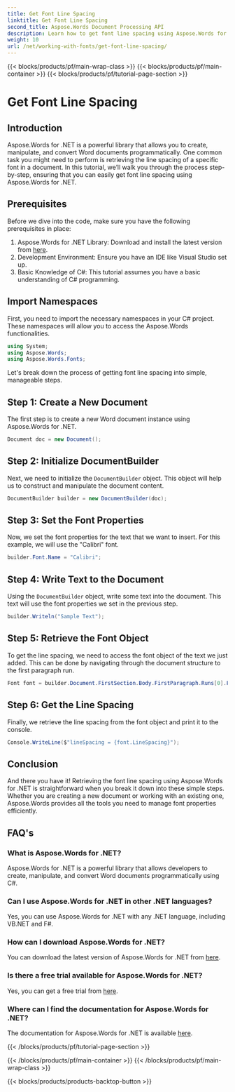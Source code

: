 ```yaml
---
title: Get Font Line Spacing
linktitle: Get Font Line Spacing
second_title: Aspose.Words Document Processing API
description: Learn how to get font line spacing using Aspose.Words for .NET with this step-by-step tutorial. Perfect for developers.
weight: 10
url: /net/working-with-fonts/get-font-line-spacing/
---
```


{{< blocks/products/pf/main-wrap-class >}}
{{< blocks/products/pf/main-container >}}
{{< blocks/products/pf/tutorial-page-section >}}

# Get Font Line Spacing

## Introduction

Aspose.Words for .NET is a powerful library that allows you to create, manipulate, and convert Word documents programmatically. One common task you might need to perform is retrieving the line spacing of a specific font in a document. In this tutorial, we’ll walk you through the process step-by-step, ensuring that you can easily get font line spacing using Aspose.Words for .NET. 

## Prerequisites

Before we dive into the code, make sure you have the following prerequisites in place:

1. Aspose.Words for .NET Library: Download and install the latest version from [here](https://releases.aspose.com/words/net/).
2. Development Environment: Ensure you have an IDE like Visual Studio set up.
3. Basic Knowledge of C#: This tutorial assumes you have a basic understanding of C# programming.

## Import Namespaces

First, you need to import the necessary namespaces in your C# project. These namespaces will allow you to access the Aspose.Words functionalities.

```csharp
using System;
using Aspose.Words;
using Aspose.Words.Fonts;
```

Let's break down the process of getting font line spacing into simple, manageable steps.

## Step 1: Create a New Document

The first step is to create a new Word document instance using Aspose.Words for .NET.

```csharp
Document doc = new Document();
```

## Step 2: Initialize DocumentBuilder

Next, we need to initialize the `DocumentBuilder` object. This object will help us to construct and manipulate the document content.

```csharp
DocumentBuilder builder = new DocumentBuilder(doc);
```

## Step 3: Set the Font Properties

Now, we set the font properties for the text that we want to insert. For this example, we will use the "Calibri" font.

```csharp
builder.Font.Name = "Calibri";
```

## Step 4: Write Text to the Document

Using the `DocumentBuilder` object, write some text into the document. This text will use the font properties we set in the previous step.

```csharp
builder.Writeln("Sample Text");
```

## Step 5: Retrieve the Font Object

To get the line spacing, we need to access the font object of the text we just added. This can be done by navigating through the document structure to the first paragraph run.

```csharp
Font font = builder.Document.FirstSection.Body.FirstParagraph.Runs[0].Font;
```

## Step 6: Get the Line Spacing

Finally, we retrieve the line spacing from the font object and print it to the console.

```csharp
Console.WriteLine($"lineSpacing = {font.LineSpacing}");
```

## Conclusion

And there you have it! Retrieving the font line spacing using Aspose.Words for .NET is straightforward when you break it down into these simple steps. Whether you are creating a new document or working with an existing one, Aspose.Words provides all the tools you need to manage font properties efficiently.

## FAQ's

### What is Aspose.Words for .NET?
Aspose.Words for .NET is a powerful library that allows developers to create, manipulate, and convert Word documents programmatically using C#.

### Can I use Aspose.Words for .NET in other .NET languages?
Yes, you can use Aspose.Words for .NET with any .NET language, including VB.NET and F#.

### How can I download Aspose.Words for .NET?
You can download the latest version of Aspose.Words for .NET from [here](https://releases.aspose.com/words/net/).

### Is there a free trial available for Aspose.Words for .NET?
Yes, you can get a free trial from [here](https://releases.aspose.com/).

### Where can I find the documentation for Aspose.Words for .NET?
The documentation for Aspose.Words for .NET is available [here](https://reference.aspose.com/words/net/).

{{< /blocks/products/pf/tutorial-page-section >}}

{{< /blocks/products/pf/main-container >}}
{{< /blocks/products/pf/main-wrap-class >}}

{{< blocks/products/products-backtop-button >}}
